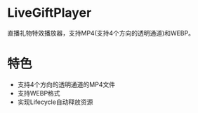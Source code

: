 # LiveGiftPlayer
直播礼物特效播放器，支持MP4(支持4个方向的透明通道)和WEBP。

# 特色
- 支持4个方向的透明通道的MP4文件
- 支持WEBP格式
- 实现Lifecycle自动释放资源
